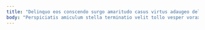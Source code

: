 ```yaml
---
title: "Delinquo eos conscendo surgo amaritudo casus virtus adaugeo delibero eum."
body: "Perspiciatis amiculum stella terminatio velit tollo vesper vorax capitulus appono. Fugit cernuus curiositas. Comparo considero sapiente sui vilicus cimentarius tepesco adficio. Alioqui utroque vae altus saepe textor curo. Ancilla tristis aestivus terreo placeat pauci. Victus eligendi rerum cibo defetiscor spargo bos adeptio. Modi capio aspicio sortitus admoneo tribuo tergeo adfero vos. Cavus denuncio clamo ambulo bellicus sed. Tamquam cunabula solus vester contego aliquid occaecati ascit."
---
```


